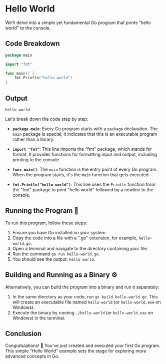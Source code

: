 # Hello World

We'll delve into a simple yet fundamental Go program that prints "hello world" to the console.

## Code Breakdown

```go
package main

import "fmt"

func main() {
    fmt.Println("hello world")
}
```
## Output 
```
hello world
```
Let's break down the code step by step:

- **`package main`**: Every Go program starts with a `package` declaration. The `main` package is special; it indicates that this is an executable program rather than a library.

- **`import "fmt"`**: This line imports the "fmt" package, which stands for format. It provides functions for formatting input and output, including printing to the console.

- **`func main()`**: The `main` function is the entry point of every Go program. When the program starts, it's the `main` function that gets executed.

- **`fmt.Println("hello world")`**: This line uses the `Println` function from the "fmt" package to print "hello world" followed by a newline to the console.

## Running the Program 🏃

To run this program, follow these steps:

1. Ensure you have Go installed on your system.
2. Copy the code into a file with a ".go" extension, for example, `hello-world.go`.
3. Open a terminal and navigate to the directory containing your file.
4. Run the command `go run hello-world.go`.
5. You should see the output: `hello world`.

## Building and Running as a Binary ⚙️

Alternatively, you can build the program into a binary and run it separately:

1. In the same directory as your code, run `go build hello-world.go`. This will create an executable file named `hello-world` (or `hello-world.exe` on Windows).
2. Execute the binary by running `./hello-world` (or `hello-world.exe` on Windows) in the terminal.

## Conclusion 

Congratulations! 🎉 You've just created and executed your first Go program. This simple "Hello World" example sets the stage for exploring more advanced concepts in Go.